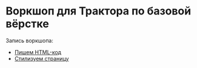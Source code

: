 # Воркшоп для Трактора по базовой вёрстке

Запись воркшопа:

- [Пишем HTML-код](https://www.youtube.com/watch?v=kbG5LjDmbEI)
- [Стилизуем страницу](https://www.youtube.com/watch?v=ZqLgzJ-8iGo)
